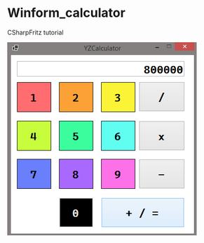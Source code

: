 # Winform_calculator
CSharpFritz tutorial

![alt text](https://github.com/FlorentinaIonescu/Winform_calculator/blob/main/App.png?raw=true)
